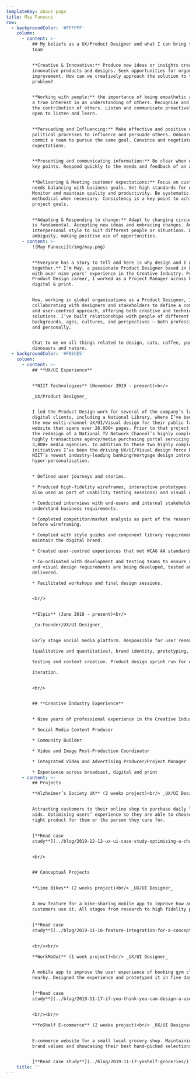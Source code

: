 ```yaml
---
templateKey: about-page
title: May Fanucci
row:
  - backgroundColor: '#FFFFFF'
    column:
      - content: >-
          ## My beliefs as a UX/Product Designer and what I can bring to your
          team


          **Creative & Innovative:** Produce new ideas or insights creating
          innovative products and designs. Seek opportunities for organisational
          improvement. How can we creatively approach the solution to this
          problem?


          **Working with people:** the importance of being empathetic and having
          a true interest in an understanding of others. Recognise and reward
          the contribution of others. Listen and communicate proactively. Being
          open to listen and learn.


          **Persuading and Influencing:** Make effective and positive use of
          political processes to influence and persuade others. Onboard and
          commit a team to pursue the same goal. Convince and negotiate
          expectations.


          **Presenting and communicating information:** Be clear when expressing
          key points. Respond quickly to the needs and feedback of an audience. 


          **Delivering & Meeting customer expectations:** Focus on customer
          needs balancing with business goals. Set high standards for quality.
          Monitor and maintain quality and productivity. Be systematic and
          methodical when necessary. Consistency is a key point to achieve
          project goals.


          **Adapting & Responding to change:** Adapt to changing circumstances
          is fundamental. Accepting new ideas and embracing changes. Adapt
          interpersonal style to suit different people or situations. Deal with
          ambiguity, making positive use of opportunities.
      - content: >-
          ![May Fanucci](/img/may.png)


          **Everyone has a story to tell and here is why design and I go well
          together.** I'm May, a passionate Product Designer based in London
          with over nine years’ experience in the Creative Industry. Prior to my
          Product Design career, I worked as a Project Manager across broadcast,
          digital & print. 


          Now, working in global organisations as a Product Designer, I've been
          collaborating with designers and stakeholders to define a consistent
          and user-centred approach, offering both creative and technical-based
          solutions. I’ve built relationships with people of different
          backgrounds, ages, cultures, and perspectives – both professionally
          and personally. 


          Chat to me on all things related to design, cats, coffee, yoga,
          dinosaurs and nature.
  - backgroundColor: '#F8ECE5'
    column:
      - content: >-
          ## **UX/UI Experience**


          **NIIT Technologies** (November 2019 - present)<br/>

          _UX/Product Designer_


          I led the Product Design work for several of the company’s largest
          digital clients, including a National Library, where I’ve been driving
          the new multi-channel UX/UI/Visual design for their public facing
          website that spans over 28,000+ pages. Prior to that project, I led
          the redesign of a National TV Network Channel’s highly complex and
          highly transactions agency/media purchasing portal servicing over
          3,000+ media agencies. In addition to these two highly complex
          initiatives I’ve been the driving UX/UI/Visual design force behind
          NIIT’s newest industry-leading banking/mortgage design introducing
          hyper-personalisation.


          * Defined user journeys and stories.

          * Produced high-fidelity wireframes, interactive prototypes (that were
          also used as part of usability testing sessions) and visual designs.

          * Conducted interviews with end-users and internal stakeholders to
          understand business requirements.

          * Completed competitor/market analysis as part of the research phase
          before wireframing.

          * Complied with style guides and component library requirements to
          maintain the digital brand.

          * Created user-centred experiences that met WCAG AA standards.

          * Co-ordinated with development and testing teams to ensure all UX/UI
          and visual design requirements are being developed, tested and
          delivered.

          * Facilitated workshops and final design sessions.


          <br/>


          **Elpis** (June 2018 - present)<br/>

          _Co-Founder/UX/UI Designer_


          Early stage social media platform. Responsible for user research

          (qualitative and quantitative), brand identity, prototyping, user

          testing and content creation. Product design sprint run for early

          iteration.


          <br/>


          ## **Creative Industry Experience**


          * Nine years of professional experience in the Creative Industry

          * Social Media Content Producer

          * Community Builder

          * Video and Image Post-Production Coordinator

          * Integrated Video and Advertising Producer/Project Manager

          * Experience across broadcast, digital and print
      - content: >-
          ## Projects 

          **Alzheimer’s Society UK** (2 weeks project)<br/> _UX/UI Designer_


          Attracting customers to their online shop to purchase daily living
          aids. Optimising users’ experience so they are able to choose the
          right product for them or the person they care for.


          [**Read case
          study**](../blog/2019-12-12-ux-ui-case-study-optimising-a-charity-e-commerce-experience/)


          <br/>


          ## Conceptual Projects


          **Lime Bikes** (2 weeks project)<br/> _UX/UI Designer_


          A new feature for a bike-sharing mobile app to improve how and when
          customers use it. All stages from research to high fidelity prototype.


          [**Read case
          study**](../blog/2019-11-16-feature-integration-for-a-conceptual-bike-sharing-mobile-application/)


          <br/><br/>

          **WorkMeOut** (1 week project)<br/> _UX/UI Designer_


          A mobile app to improve the user experience of booking gym classes
          nearby. Designed the experience and prototyped it in five days.


          [**Read case
          study**](../blog/2019-11-17-if-you-think-you-can-design-a-user-experience-and-prototype-it-in-5-days-you’re-right/)


          <br/><br/>

          **YoShelf E-commerce** (2 weeks project)<br/> _UX/UI Designer_


          E-commerce website for a small local grocery shop. Maintaining their
          brand values and showcasing their best hand-picked selections.


          [**Read case study**](../blog/2019-11-17-yoshelf-groceries/)
    title: ''
---
```


###
